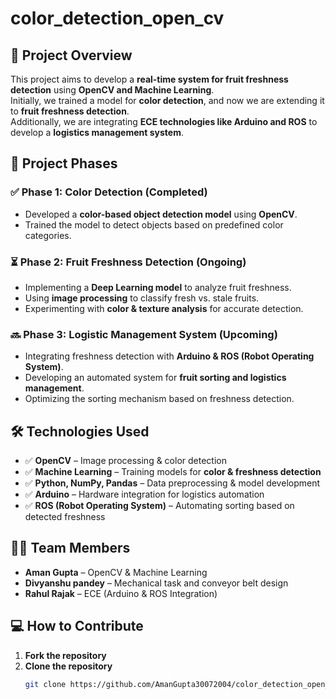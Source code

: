 # color_detection_open_cv  

## 📌 Project Overview  

This project aims to develop a **real-time system for fruit freshness detection** using **OpenCV and Machine Learning**.  
Initially, we trained a model for **color detection**, and now we are extending it to **fruit freshness detection**.  
Additionally, we are integrating **ECE technologies like Arduino and ROS** to develop a **logistics management system**.  

## 🚀 Project Phases  

### ✅ Phase 1: Color Detection (Completed)  
- Developed a **color-based object detection model** using **OpenCV**.  
- Trained the model to detect objects based on predefined color categories.  

### **⏳ Phase 2: Fruit Freshness Detection (Ongoing)**  
- Implementing a **Deep Learning model** to analyze fruit freshness.  
- Using **image processing** to classify fresh vs. stale fruits.  
- Experimenting with **color & texture analysis** for accurate detection.

### 🔜 Phase 3: Logistic Management System (Upcoming)  
- Integrating freshness detection with **Arduino & ROS (Robot Operating System)**.  
- Developing an automated system for **fruit sorting and logistics management**.  
- Optimizing the sorting mechanism based on freshness detection.  

## 🛠 Technologies Used  
- ✅ **OpenCV** – Image processing & color detection  
- ✅ **Machine Learning** – Training models for **color & freshness detection**  
- ✅ **Python, NumPy, Pandas** – Data preprocessing & model development  
- ✅ **Arduino** – Hardware integration for logistics automation  
- ✅ **ROS (Robot Operating System)** – Automating sorting based on detected freshness  

## 👨‍💻 Team Members  
- **Aman Gupta** – OpenCV & Machine Learning  
- **Divyanshu pandey** – Mechanical task and conveyor belt design  
- **Rahul Rajak** – ECE (Arduino & ROS Integration)  

## 💻 How to Contribute  

1. **Fork the repository**  
2. **Clone the repository**  
   ```sh
   git clone https://github.com/AmanGupta30072004/color_detection_open_cv.git

